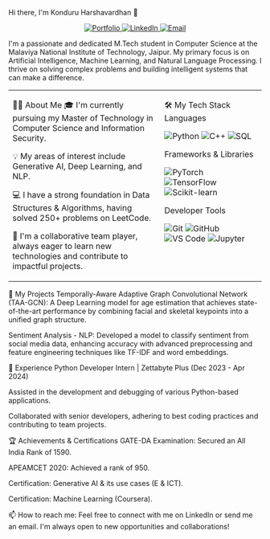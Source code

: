 Hi there, I'm Konduru Harshavardhan 👋
<p align="center">
<a href="[Link to your deployed portfolio]">
<img src="profileforwebsites" alt="Portfolio"/>
</a>
<a href="https://www.linkedin.com/in/harshavardhan-konduru-a5428b217/">
<img src="https://img.shields.io/badge/LinkedIn-blue?style=for-the-badge&logo=linkedin&logoColor=white" alt="LinkedIn"/>
</a>
<a href="mailto:konduru.harshav@gmail.com">
<img src="https://img.shields.io/badge/Email-Me-green?style=for-the-badge&logo=gmail&logoColor=white" alt="Email"/>
</a>
</p>

I'm a passionate and dedicated M.Tech student in Computer Science at the Malaviya National Institute of Technology, Jaipur. My primary focus is on Artificial Intelligence, Machine Learning, and Natural Language Processing. I thrive on solving complex problems and building intelligent systems that can make a difference.

<table>
<tr>
<td valign="top" width="60%">

👨‍💻 About Me
🎓 I'm currently pursuing my Master of Technology in Computer Science and Information Security.

💡 My areas of interest include Generative AI, Deep Learning, and NLP.

💻 I have a strong foundation in Data Structures & Algorithms, having solved 250+ problems on LeetCode.

🤝 I'm a collaborative team player, always eager to learn new technologies and contribute to impactful projects.

</td>
<td valign="top" width="40%">

🛠️ My Tech Stack
Languages

<p>
<img src="https://img.shields.io/badge/Python-3776AB?style=for-the-badge&logo=python&logoColor=white" alt="Python"/>
<img src="https://img.shields.io/badge/C%2B%2B-00599C?style=for-the-badge&logo=c%2B%2B&logoColor=white" alt="C++"/>
<img src="https://img.shields.io/badge/SQL-4479A1?style=for-the-badge&logo=mysql&logoColor=white" alt="SQL"/>
</p>

Frameworks & Libraries

<p>
<img src="https://img.shields.io/badge/PyTorch-EE4C2C?style=for-the-badge&logo=pytorch&logoColor=white" alt="PyTorch"/>
<img src="https://img.shields.io/badge/TensorFlow-FF6F00?style=for-the-badge&logo=tensorflow&logoColor=white" alt="TensorFlow"/>
<img src="https://img.shields.io/badge/scikit--learn-F7931E?style=for-the-badge&logo=scikit-learn&logoColor=white" alt="Scikit-learn"/>
</p>

Developer Tools

<p>
<img src="https://img.shields.io/badge/Git-F05032?style=for-the-badge&logo=git&logoColor=white" alt="Git"/>
<img src="https://img.shields.io/badge/GitHub-181717?style=for-the-badge&logo=github&logoColor=white" alt="GitHub"/>
<img src="https://img.shields.io/badge/VS_Code-007ACC?style=for-the-badge&logo=visual-studio-code&logoColor=white" alt="VS Code"/>
<img src="https://img.shields.io/badge/Jupyter-F37626?style=for-the-badge&logo=jupyter&logoColor=white" alt="Jupyter"/>
</p>

</td>

</tr>
</table>

🚀 My Projects
Temporally-Aware Adaptive Graph Convolutional Network (TAA-GCN): A Deep Learning model for age estimation that achieves state-of-the-art performance by combining facial and skeletal keypoints into a unified graph structure.

Sentiment Analysis - NLP: Developed a model to classify sentiment from social media data, enhancing accuracy with advanced preprocessing and feature engineering techniques like TF-IDF and word embeddings.

💼 Experience
Python Developer Intern | Zettabyte Plus (Dec 2023 - Apr 2024)

Assisted in the development and debugging of various Python-based applications.

Collaborated with senior developers, adhering to best coding practices and contributing to team projects.

🏆 Achievements & Certifications
GATE-DA Examination: Secured an All India Rank of 1590.

APEAMCET 2020: Achieved a rank of 950.

Certification: Generative AI & its use cases (E & ICT).

Certification: Machine Learning (Coursera).

📫 How to reach me:
Feel free to connect with me on LinkedIn or send me an email. I'm always open to new opportunities and collaborations!
